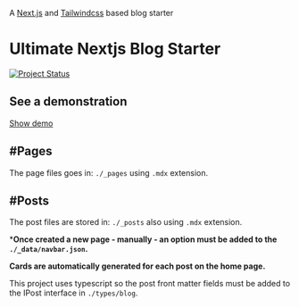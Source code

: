 A [Next.js](https://nextjs.org/) and [Tailwindcss](https://tailwindcss.com/) based blog starter

# Ultimate Nextjs Blog Starter
[![Project Status](https://api.netlify.com/api/v1/badges/d6d72de7-dd11-47c1-ba5f-704852f56ee0/deploy-status)](https://ultimate-blog-starter-nextjs.netlify.app/)

## See a demonstration
[Show demo](https://ultimate-blog-starter-nextjs.netlify.app/)

## #Pages
The page files goes in: `./_pages` using `.mdx` extension.

## #Posts
The post files are stored in: `./_posts` also using `.mdx` extension.

***Once created a new page - manually - an option must be added to the `./_data/navbar.json`.**

**Cards are automatically generated for each post on the home page.**

This project uses typescript so the post front matter fields must be added to the IPost interface in `./types/blog`.